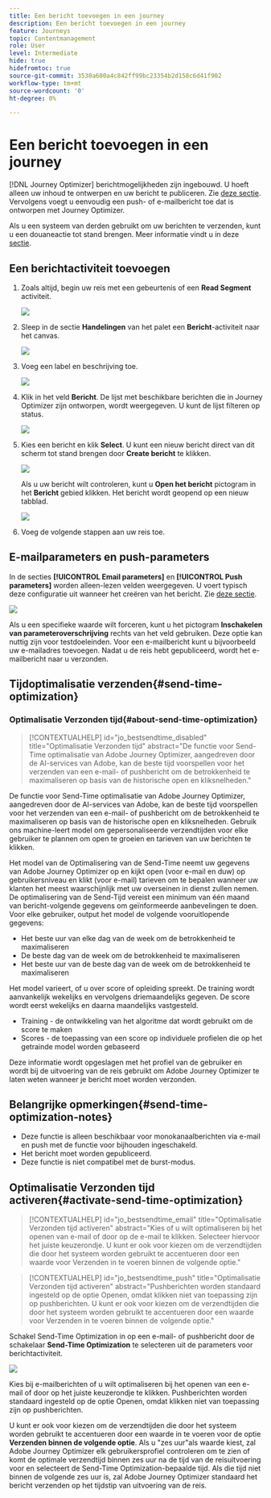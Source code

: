 ```yaml
---
title: Een bericht toevoegen in een journey
description: Een bericht toevoegen in een journey
feature: Journeys
topic: Contentmanagement
role: User
level: Intermediate
hide: true
hidefromtoc: true
source-git-commit: 3530a600a4c842ff99bc23354b2d158c6d41f902
workflow-type: tm+mt
source-wordcount: '0'
ht-degree: 0%

---
```



# Een bericht toevoegen in een journey

[!DNL Journey Optimizer] berichtmogelijkheden zijn ingebouwd. U hoeft alleen uw inhoud te ontwerpen en uw bericht te publiceren. Zie [deze sectie](../get-started-content.md). Vervolgens voegt u eenvoudig een push- of e-mailbericht toe dat is ontworpen met Journey Optimizer.

Als u een systeem van derden gebruikt om uw berichten te verzenden, kunt u een douaneactie tot stand brengen. Meer informatie vindt u in deze [sectie](../action/action.md).

## Een berichtactiviteit toevoegen

1. Zoals altijd, begin uw reis met een gebeurtenis of een **Read Segment** activiteit.

   ![](../assets/jo-message0.png)

1. Sleep in de sectie **Handelingen** van het palet een **Bericht**-activiteit naar het canvas.

   ![](../assets/jo-message1.png)

1. Voeg een label en beschrijving toe.

   ![](../assets/jo-message2.png)

1. Klik in het veld **Bericht**. De lijst met beschikbare berichten die in Journey Optimizer zijn ontworpen, wordt weergegeven. U kunt de lijst filteren op status.

   ![](../assets/jo-message3.png)

1. Kies een bericht en klik **Select**. U kunt een nieuw bericht direct van dit scherm tot stand brengen door **Create bericht** te klikken.

   ![](../assets/jo-message4-ter.png)

   Als u uw bericht wilt controleren, kunt u **Open het bericht** pictogram in het **Bericht** gebied klikken. Het bericht wordt geopend op een nieuw tabblad.

   ![](../assets/jo-message4-bis.png)

1. Voeg de volgende stappen aan uw reis toe.

## E-mailparameters en push-parameters

In de secties **[!UICONTROL Email parameters]** en **[!UICONTROL Push parameters]** worden alleen-lezen velden weergegeven. U voert typisch deze configuratie uit wanneer het creëren van het bericht. Zie [deze sectie](../get-started-content.md).

![](../assets/jo-message4.png)

Als u een specifieke waarde wilt forceren, kunt u het pictogram **Inschakelen van parameteroverschrijving** rechts van het veld gebruiken. Deze optie kan nuttig zijn voor testdoeleinden. Voor een e-mailbericht kunt u bijvoorbeeld uw e-mailadres toevoegen. Nadat u de reis hebt gepubliceerd, wordt het e-mailbericht naar u verzonden.

## Tijdoptimalisatie verzenden{#send-time-optimization}

### Optimalisatie Verzonden tijd{#about-send-time-optimization}

>[!CONTEXTUALHELP]
>id="jo_bestsendtime_disabled"
>title="Optimalisatie Verzonden tijd"
>abstract="De functie voor Send-Time optimalisatie van Adobe Journey Optimizer, aangedreven door de AI-services van Adobe, kan de beste tijd voorspellen voor het verzenden van een e-mail- of pushbericht om de betrokkenheid te maximaliseren op basis van de historische open en kliksnelheden."

De functie voor Send-Time optimalisatie van Adobe Journey Optimizer, aangedreven door de AI-services van Adobe, kan de beste tijd voorspellen voor het verzenden van een e-mail- of pushbericht om de betrokkenheid te maximaliseren op basis van de historische open en kliksnelheden. Gebruik ons machine-leert model om gepersonaliseerde verzendtijden voor elke gebruiker te plannen om open te groeien en tarieven van uw berichten te klikken.

Het model van de Optimalisering van de Send-Time neemt uw gegevens van Adobe Journey Optimizer op en kijkt open (voor e-mail en duw) op gebruikersniveau en klikt (voor e-mail) tarieven om te bepalen wanneer uw klanten het meest waarschijnlijk met uw overseinen in dienst zullen nemen. De optimalisering van de Send-Tijd vereist een minimum van één maand van bericht-volgende gegevens om geïnformeerde aanbevelingen te doen. Voor elke gebruiker, output het model de volgende vooruitlopende gegevens:

* Het beste uur van elke dag van de week om de betrokkenheid te maximaliseren
* De beste dag van de week om de betrokkenheid te maximaliseren
* Het beste uur van de beste dag van de week om de betrokkenheid te maximaliseren

Het model varieert, of u over score of opleiding spreekt. De training wordt aanvankelijk wekelijks en vervolgens driemaandelijks gegeven. De score wordt eerst wekelijks en daarna maandelijks vastgesteld.

* Training - de ontwikkeling van het algoritme dat wordt gebruikt om de score te maken
* Scores - de toepassing van een score op individuele profielen die op het getrainde model worden gebaseerd

Deze informatie wordt opgeslagen met het profiel van de gebruiker en wordt bij de uitvoering van de reis gebruikt om Adobe Journey Optimizer te laten weten wanneer je bericht moet worden verzonden.

## Belangrijke opmerkingen{#send-time-optimization-notes}

* Deze functie is alleen beschikbaar voor monokanaalberichten via e-mail en push met de functie voor bijhouden ingeschakeld.
* Het bericht moet worden gepubliceerd.
* Deze functie is niet compatibel met de burst-modus.

## Optimalisatie Verzonden tijd activeren{#activate-send-time-optimization}

>[!CONTEXTUALHELP]
>id="jo_bestsendtime_email"
>title="Optimalisatie Verzonden tijd activeren"
>abstract="Kies of u wilt optimaliseren bij het openen van e-mail of door op de e-mail te klikken. Selecteer hiervoor het juiste keuzerondje. U kunt er ook voor kiezen om de verzendtijden die door het systeem worden gebruikt te accentueren door een waarde voor Verzenden in te voeren binnen de volgende optie."

>[!CONTEXTUALHELP]
>id="jo_bestsendtime_push"
>title="Optimalisatie Verzonden tijd activeren"
>abstract="Pushberichten worden standaard ingesteld op de optie Openen, omdat klikken niet van toepassing zijn op pushberichten. U kunt er ook voor kiezen om de verzendtijden die door het systeem worden gebruikt te accentueren door een waarde voor Verzenden in te voeren binnen de volgende optie."

Schakel Send-Time Optimization in op een e-mail- of pushbericht door de schakelaar **Send-Time Optimization** te selecteren uit de parameters voor berichtactiviteit.

![](../assets/jo-message5.png)

Kies bij e-mailberichten of u wilt optimaliseren bij het openen van een e-mail of door op het juiste keuzerondje te klikken. Pushberichten worden standaard ingesteld op de optie Openen, omdat klikken niet van toepassing zijn op pushberichten.

U kunt er ook voor kiezen om de verzendtijden die door het systeem worden gebruikt te accentueren door een waarde in te voeren voor de optie **Verzenden binnen de volgende optie**. Als u &quot;zes uur&quot;als waarde kiest, zal Adobe Journey Optimizer elk gebruikersprofiel controleren om te zien of komt de optimale verzendtijd binnen zes uur na de tijd van de reisuitvoering voor en selecteert de Send-Time Optimization-bepaalde tijd. Als die tijd niet binnen de volgende zes uur is, zal Adobe Journey Optimizer standaard het bericht verzenden op het tijdstip van uitvoering van de reis.
